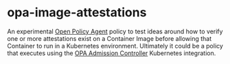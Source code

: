 # opa-image-attestations

An experimental [Open Policy Agent](https://www.openpolicyagent.org/) policy to
test ideas around how to verify one or more attestations exist on a Container
Image before allowing that Container to run in a Kubernetes environment.
Ultimately it could be a policy that executes using the [OPA Admission
Controller](https://www.openpolicyagent.org/docs/latest/kubernetes-introduction/)
Kubernetes integration.
